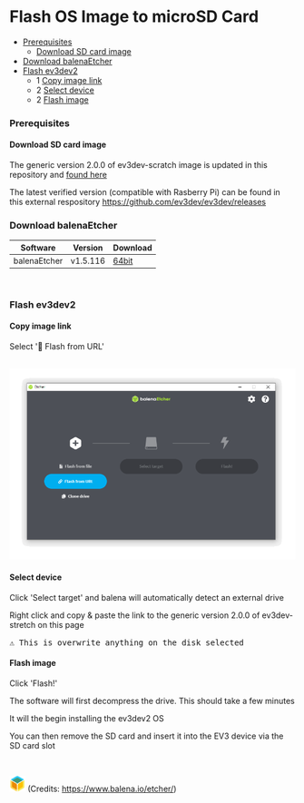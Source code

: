 # Flash OS Image to microSD Card  

* [Prerequisites](#prerequisites)
  * [Download SD card image](#download-sd-card-image)
* [Download balenaEtcher](#download-balenaetcher)
* [Flash ev3dev2](#flash-ev3dev2)
  * 1 [Copy image link](#copy-image-link)
  * 2 [Select device](#select-device)
  * 2 [Flash image](#flash-image)

  
 

### Prerequisites

#### Download SD card image

The generic version 2.0.0 of ev3dev-scratch image is updated in this repository and [found here](https://github.com/ev3dev/ev3dev/releases/download/ev3dev-stretch-2020-04-10/ev3dev-stretch-ev3-generic-2020-04-10.zip)

The latest verified version (compatible with Rasberry Pi) can be found in this external respository https://github.com/ev3dev/ev3dev/releases

### Download balenaEtcher

Software | Version | Download  
------------- | ------------- | -------------
balenaEtcher  | v1.5.116 |  [64bit](https://github.com/balena-io/etcher/releases/download/v1.5.116/balenaEtcher-Portable-1.5.116.exe?d_id=8a514ffb-fc38-4cf4-bfc2-80e68de5450eR)

<br>

### Flash ev3dev2


#### Copy image link

Select ':link: Flash from URL'

<br>

 <img src="https://github.com/nadinev6/ev3dev/blob/main/Windows/balenaEtcher.png">
 
 #### Select device
 
 Click 'Select target' and balena will automatically detect an external drive 
 
 Right click and copy & paste the link to the generic version 2.0.0 of ev3dev-stretch on this page
 

 <kbd>
⚠️ This is overwrite anything on the disk selected
 </kbd>

#### Flash image
 
 Click 'Flash!'
 
 The software will first decompress the drive. This should take a few minutes
 
 It will the begin installing the ev3dev2 OS
 
 You can then remove the SD card and insert it into the EV3 device via the SD card slot

<br>

 <img src="https://github.com/nadinev6/ev3dev/blob/main/Windows/balena-icon.jpg" width="28"> (Credits: https://www.balena.io/etcher/) 
